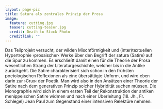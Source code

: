 ```yaml
---
layout: page-pic
title: Satura als zentrales Prinzip der Prosa
image:
  feature: cutting.jpg
  teaser: cutting-teaser.jpg
  credit: Death to Stock Photo
  creditlink: ""
---
```

Das Teilprojekt versucht, der wilden Mischförmigkeit und (inter)textuellen Hypertrophie ›prosaischer‹ Werke über den Begriff der satura (Satire) auf die Spur zu kommen. Es erschließt damit einen für die Theorie der Prosa wesentlichen Strang der Literaturgeschichte, welcher bis in die Antike zurückgeht. Die Satire charakterisiert sich schon in den frühsten poetologischen Reflexionen als eine übersättigte Unform, und wird eben darin zur ›Crux‹ der Poetik. Man wird also in den Ansätzen einer Theorie der Satire nach dem generativen Prinzip solcher Hybridität suchen müssen. Die Monographie wird sich in einem ersten Teil der Rekonstruktion der antiken menippeischen Satire widmen und nach einer Überleitung (18. Jh., Fr. Schlegel) Jean Paul zum Gegenstand einer intensiven Relektüre nehmen.
